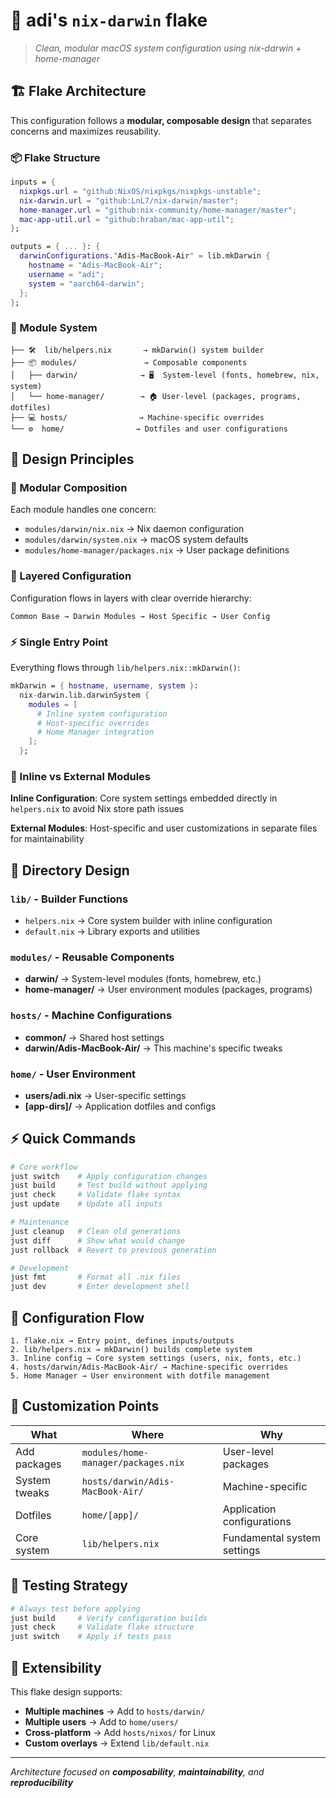 # 🍎 adi's `nix-darwin` flake

> *Clean, modular macOS system configuration using nix-darwin + home-manager*

## 🏗️ Flake Architecture

This configuration follows a **modular, composable design** that separates concerns and maximizes reusability.

### 📦 Flake Structure

```nix
inputs = {
  nixpkgs.url = "github:NixOS/nixpkgs/nixpkgs-unstable";
  nix-darwin.url = "github:LnL7/nix-darwin/master";
  home-manager.url = "github:nix-community/home-manager/master";
  mac-app-util.url = "github:hraban/mac-app-util";
};

outputs = { ... }: {
  darwinConfigurations."Adis-MacBook-Air" = lib.mkDarwin {
    hostname = "Adis-MacBook-Air";
    username = "adi";
    system = "aarch64-darwin";
  };
};
```

### 🧩 Module System

```
├── 🛠️  lib/helpers.nix       → mkDarwin() system builder
├── 📦 modules/               → Composable components
│   ├── darwin/              → 🖥️  System-level (fonts, homebrew, nix, system)
│   └── home-manager/        → 🏠 User-level (packages, programs, dotfiles)
├── 💻 hosts/                → Machine-specific overrides
└── ⚙️  home/                → Dotfiles and user configurations
```

## 🔧 Design Principles

### **🧩 Modular Composition**
Each module handles one concern:
- `modules/darwin/nix.nix` → Nix daemon configuration
- `modules/darwin/system.nix` → macOS system defaults
- `modules/home-manager/packages.nix` → User package definitions

### **🔄 Layered Configuration**
Configuration flows in layers with clear override hierarchy:
```
Common Base → Darwin Modules → Host Specific → User Config
```

### **⚡ Single Entry Point**
Everything flows through `lib/helpers.nix::mkDarwin()`:
```nix
mkDarwin = { hostname, username, system }: 
  nix-darwin.lib.darwinSystem {
    modules = [
      # Inline system configuration
      # Host-specific overrides  
      # Home Manager integration
    ];
  };
```

### **🎯 Inline vs External Modules**
**Inline Configuration**: Core system settings embedded directly in `helpers.nix` to avoid Nix store path issues

**External Modules**: Host-specific and user customizations in separate files for maintainability

## 📁 Directory Design

### **`lib/` - Builder Functions**
- `helpers.nix` → Core system builder with inline configuration
- `default.nix` → Library exports and utilities

### **`modules/` - Reusable Components**
- **darwin/** → System-level modules (fonts, homebrew, etc.)
- **home-manager/** → User environment modules (packages, programs)

### **`hosts/` - Machine Configurations**
- **common/** → Shared host settings
- **darwin/Adis-MacBook-Air/** → This machine's specific tweaks

### **`home/` - User Environment**
- **users/adi.nix** → User-specific settings
- **[app-dirs]/** → Application dotfiles and configs

## ⚡ Quick Commands

```bash
# Core workflow
just switch    # Apply configuration changes
just build     # Test build without applying
just check     # Validate flake syntax
just update    # Update all inputs

# Maintenance  
just cleanup   # Clean old generations
just diff      # Show what would change
just rollback  # Revert to previous generation

# Development
just fmt       # Format all .nix files
just dev       # Enter development shell
```

## 🔄 Configuration Flow

```
1. flake.nix → Entry point, defines inputs/outputs
2. lib/helpers.nix → mkDarwin() builds complete system
3. Inline config → Core system settings (users, nix, fonts, etc.)
4. hosts/darwin/Adis-MacBook-Air/ → Machine-specific overrides
5. Home Manager → User environment with dotfile management
```

## 🎯 Customization Points

| **What** | **Where** | **Why** |
|----------|-----------|---------|
| Add packages | `modules/home-manager/packages.nix` | User-level packages |
| System tweaks | `hosts/darwin/Adis-MacBook-Air/` | Machine-specific |
| Dotfiles | `home/[app]/` | Application configurations |
| Core system | `lib/helpers.nix` | Fundamental system settings |

## 🧪 Testing Strategy

```bash
# Always test before applying
just build     # Verify configuration builds
just check     # Validate flake structure
just switch    # Apply if tests pass
```

## 🔮 Extensibility

This flake design supports:
- **Multiple machines** → Add to `hosts/darwin/`
- **Multiple users** → Add to `home/users/`
- **Cross-platform** → Add `hosts/nixos/` for Linux
- **Custom overlays** → Extend `lib/default.nix`

---

*Architecture focused on **composability**, **maintainability**, and **reproducibility***
